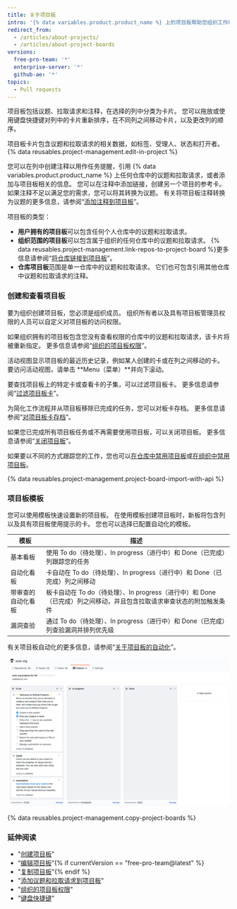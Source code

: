 ```yaml
---
title: 关于项目板
intro: '{% data variables.product.product_name %} 上的项目板帮助您组织工作和排列工作的优先级。 您可以为特定功能工作、全面的路线图甚至发布检查列表创建项目板。 通过项目板可以灵活地创建适合需求的自定义工作流程。'
redirect_from:
  - /articles/about-projects/
  - /articles/about-project-boards
versions:
  free-pro-team: '*'
  enterprise-server: '*'
  github-ae: '*'
topics:
  - Pull requests
---
```


项目板包括议题、拉取请求和注释，在选择的列中分类为卡片。 您可以拖放或使用键盘快捷键对列中的卡片重新排序，在不同列之间移动卡片，以及更改列的顺序。

项目板卡片包含议题和拉取请求的相关数据，如标签、受理人、状态和打开者。 {% data reusables.project-management.edit-in-project %}

您可以在列中创建注释以用作任务提醒，引用 {% data variables.product.product_name %} 上任何仓库中的议题和拉取请求，或者添加与项目板相关的信息。 您可以在注释中添加链接，创建另一个项目的参考卡。 如果注释不足以满足您的需求，您可以将其转换为议题。 有关将项目板注释转换为议题的更多信息，请参阅“[添加注释到项目板](/articles/adding-notes-to-a-project-board)”。

项目板的类型：

- **用户拥有的项目板**可以包含任何个人仓库中的议题和拉取请求。
- **组织范围的项目板**可以包含属于组织的任何仓库中的议题和拉取请求。  {% data reusables.project-management.link-repos-to-project-board %}更多信息请参阅“[将仓库链接到项目板](/articles/linking-a-repository-to-a-project-board)”。
- **仓库项目板**范围是单一仓库中的议题和拉取请求。 它们也可包含引用其他仓库中议题和拉取请求的注释。

### 创建和查看项目板

要为组织创建项目板，您必须是组织成员。 组织所有者以及具有项目板管理员权限的人员可以自定义对项目板的访问权限。

如果组织拥有的项目板包含您没有查看权限的仓库中的议题和拉取请求，该卡片将被重新指定。  更多信息请参阅“[组织的项目板权限](/articles/project-board-permissions-for-an-organization)”。

活动视图显示项目板的最近历史记录，例如某人创建的卡或在列之间移动的卡。 要访问活动视图，请单击 **Menu（菜单）**并向下滚动。

要查找项目板上的特定卡或查看卡的子集，可以过滤项目板卡。 更多信息请参阅“[过滤项目板卡](/articles/filtering-cards-on-a-project-board)”。

为简化工作流程并从项目板移除已完成的任务，您可以对板卡存档。 更多信息请参阅“[对项目板卡存档](/articles/archiving-cards-on-a-project-board)”。

如果您已完成所有项目板任务或不再需要使用项目板，可以关闭项目板。 更多信息请参阅“[关闭项目板](/articles/closing-a-project-board)”。

如果要以不同的方式跟踪您的工作，您也可以[在仓库中禁用项目板](/articles/disabling-project-boards-in-a-repository)或[在组织中禁用项目板](/articles/disabling-project-boards-in-your-organization)。

{% data reusables.project-management.project-board-import-with-api %}

### 项目板模板

您可以使用模板快速设置新的项目板。 在使用模板创建项目板时，新板将包含列以及具有项目板使用提示的卡。 您也可以选择已配置自动化的模板。

| 模板        | 描述                                                                    |
| --------- | --------------------------------------------------------------------- |
| 基本看板      | 使用 To do（待处理）、In progress（进行中）和 Done（已完成）列跟踪您的任务                      |
| 自动化看板     | 卡自动在 To do（待处理）、In progress（进行中）和 Done（已完成）列之间移动                      |
| 带审查的自动化看板 | 板卡自动在 To do（待处理）、In progress（进行中）和 Done（已完成）列之间移动，并且包含拉取请求审查状态的附加触发条件 |
| 漏洞查验      | 通过 To do（待处理）、In progress（进行中）和 Done（已完成）列查验漏洞并排列优先级                  |

有关项目板自动化的更多信息，请参阅“[关于项目板的自动化](/articles/about-automation-for-project-boards)”。

![带看板模板的项目板](/assets/images/help/projects/project-board-basic-kanban-template.png)

{% data reusables.project-management.copy-project-boards %}

### 延伸阅读

- "[创建项目板](/articles/creating-a-project-board)"
- “[编辑项目板](/articles/editing-a-project-board)”{% if currentVersion == "free-pro-team@latest" %}
- "[复制项目板](/articles/copying-a-project-board)"{% endif %}
- "[添加议题和拉取请求到项目板](/articles/adding-issues-and-pull-requests-to-a-project-board)"
- "[组织的项目板权限](/articles/project-board-permissions-for-an-organization)"
- "[键盘快捷键](/articles/keyboard-shortcuts/#project-boards)"
